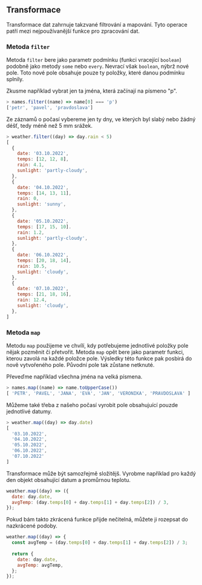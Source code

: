 ## Transformace

Transformace dat zahrnuje takzvané filtrování a mapování. Tyto operace patří mezi nejpoužívanější funkce pro zpracování dat.

### Metoda `filter`

Metoda `filter` bere jako parametr podmínku (funkci vracející `boolean`) podobně jako metody `some` nebo `every`. Nevrací však `boolean`, nýbrž nové pole. Toto nové pole obsahuje pouze ty položky, které danou podmínku splnily.

Zkusme například vybrat jen ta jména, která začínají na písmeno "p".

```js
> names.filter((name) => name[0] === 'p')
['petr', 'pavel', 'pravdoslava']
```

Ze záznamů o počasí vybereme jen ty dny, ve kterých byl slabý nebo žádný déšť, tedy méně než 5 mm srážek.

```js
> weather.filter((day) => day.rain < 5)
[
  {
    date: '03.10.2022',
    temps: [12, 12, 8],
    rain: 4.1,
    sunlight: 'partly-cloudy',
  },
  {
    date: '04.10.2022',
    temps: [14, 13, 11],
    rain: 0,
    sunlight: 'sunny',
  },
  {
    date: '05.10.2022',
    temps: [17, 15, 10].
    rain: 1.2,
    sunlight: 'partly-cloudy',
  },
  {
    date: '06.10.2022',
    temps: [20, 18, 14],
    rain: 10.5,
    sunlight: 'cloudy',
  },
  {
    date: '07.10.2022',
    temps: [21, 18, 16],
    rain: 12.4,
    sunlight: 'cloudy',
  },
]
```

### Metoda `map`

Metodu `map` použijeme ve chvílí, kdy potřebujeme jednotlivé položky pole nějak pozměnit či přetvořit. Metoda `map` opět bere jako parametr funkci, kterou zavolá na každé položce pole. Výsledky této funkce pak posbirá do nově vytvořeného pole. Původní pole tak zůstane netknuté.

Převeďme například všechna jména na velká písmena.

```js
> names.map((name) => name.toUpperCase())
[ 'PETR', 'PAVEL', 'JANA', 'EVA', 'JAN', 'VERONIKA', 'PRAVDOSLAVA' ]
```

Můžeme také třeba z našeho počasí vyrobit pole obsahujuící pouzde jednotlivé datumy.

```js
> weather.map((day) => day.date)
[
  '03.10.2022',
  '04.10.2022',
  '05.10.2022',
  '06.10.2022',
  '07.10.2022'
]
```

Transformace může být samozřejmě složitějš. Vyrobme například pro každý den objekt obsahující datum a promůrnou teplotu. 

```js
weather.map((day) => ({
  date: day.date,
  avgTemp: (day.temps[0] + day.temps[1] + day.temps[2]) / 3,
});
```

Pokud bám takto zkrácená funkce přijde nečitelná, můžete ji rozepsat do nazkrácené podoby.

```js
weather.map((day) => {
  const avgTemp = (day.temps[0] + day.temps[1] + day.temps[2]) / 3;
  
  return {
    date: day.date,
    avgTemp: avgTemp,
  };
});
```
